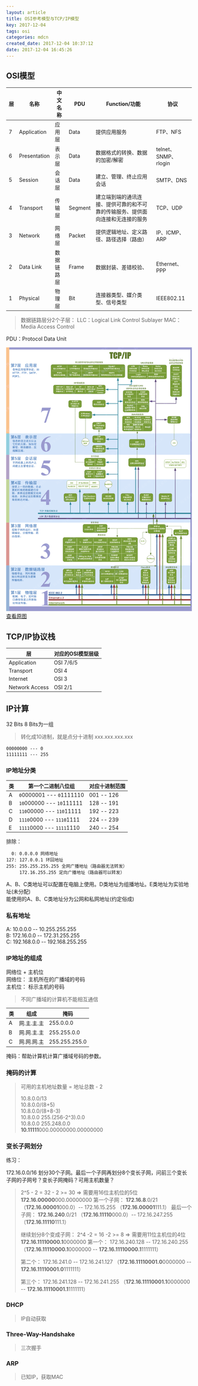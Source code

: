 ```yaml
---
layout: article
title: OSI参考模型与TCP/IP模型
key: 2017-12-04
tags: osi
categories: mdcn
created_date: 2017-12-04 10:37:12
date: 2017-12-04 16:45:26
---
```


## OSI模型

| 层    | 名称           | 中文名称  | PDU     | Function/功能                             | 协议                 |
| ---- | ------------ | ----- | ------- | --------------------------------------- | ------------------ |
| 7    | Application  | 应用层   | Data    | 提供应用服务                                  | FTP、NFS            |
| 6    | Presentation | 表示层   | Data    | 数据格式的转换、数据的加密/解密                        | telnet、SNMP、rlogin |
| 5    | Session      | 会话层   | Data    | 建立、管理、终止应用会话                            | SMTP、DNS           |
| 4    | Transport    | 传输层   | Segment | 建立端到端的通讯连接、提供可靠的和不可靠的传输服务、提供面向连接和无连接的服务 | TCP、UDP            |
| 3    | Network      | 网络层   | Packet  | 提供逻辑地址、定义路径、路径选择（路由）                    | IP、ICMP、ARP        |
| 2    | Data Link    | 数据链路层 | Frame   | 数据封装、差错校验、                              | Ethernet、PPP       |
| 1    | Physical     | 物理层   | Bit     | 连接器类型、媒介类型、信号类型                         | IEEE802.11         |

> 数据链路层分2个子层：
> LLC：Logical Link Control Sublayer
> MAC：Media Access Control

PDU：Protocol Data Unit

[![图解OSI模型](../assets/images/osi-network-model/osi.gif)](../assets/images/osi-network-model/osi.gif)  
[查看原图](../assets/images/osi-network-model/osi.gif)

## TCP/IP协议栈

| 层              | 对应的OSI模型层级 |
| -------------- | ---------- |
| Application    | OSI 7/6/5  |
| Transport      | OSI 4      |
| Internet       | OSI 3      |
| Network Access | OSI 2/1    |

## IP计算

32 Bits	8 Bits为一组 

> 转化成10进制，就是点分十进制 xxx.xxx.xxx.xxx

```
00000000 --- 0
11111111 --- 255
```

### IP地址分类

| 类    | 第一个二进制八位组                 | 对应十进制范围    |
| ---- | ------------------------- | ---------- |
| A    | `0`0000001 --- `0`1111110 | 001 -- 126 |
| B    | `10`000000 --- `10`111111 | 128 -- 191 |
| C    | `110`00000 --- `110`11111 | 192 -- 223 |
| D    | `1110`0000 --- `1110`1111 | 224 -- 239 |
| E    | `1111`0000 --- `1111`1110 | 240 -- 254 |

排除：

~~~
  0: 0.0.0.0 网络地址
127: 127.0.0.1 环回地址
255: 255.255.255.255 全网广播地址（路由器无法转发）
     172.16.255.255 定向广播地址（路由器可以转发）
~~~

A、B、C类地址可以配置在电脑上使用。D类地址为组播地址。E类地址为实验地址(未分配)  
能使用的A、B、C类地址分为公网和私网地址(约定俗成)

### 私有地址

A: 10.0.0.0 -- 10.255.255.255  
B: 172.16.0.0 -- 172.31.255.255  
C: 192.168.0.0 -- 192.168.255.255  

### IP地址的组成

网络位 + 主机位  
网络位： 主机所在的广播域的号码  
主机位： 标示主机的号码  

> 不同广播域的计算机不能相互通信

| 类    | 组成      | 掩码            |
| ---- | ------- | ------------- |
| A    | 网.主.主.主 | 255.0.0.0     |
| B    | 网.网.主.主 | 255.255.0.0   |
| C    | 网.网.网.主 | 255.255.255.0 |

掩码：帮助计算机计算广播域号码的参数。

### 掩码的计算

> 可用的主机地址数量 = 地址总数 - 2  
>
> 10.8.0.0/13  
> 10.8.0.0/(8+5)  
> 10.8.0.0/(8+8-3)  
> 10.8.0.0 255.(256-2^3).0.0  
> 10.8.0.0 255.248.0.0  
> **10.11111**000.00000000.00000000  

### 变长子网划分

练习：

172.16.0.0/16 划分30个子网。最后一个子网再划分8个变长子网，问前三个变长子网的子网号？变长子网掩码？可用主机数量？

> 2^5 - 2 = 32 - 2 >= 30  => 需要用16位主机位的5位
> **172.16.00000**000.00000000
> 第一个子网： **172.16.8**.0/21 （**172.16.00001**000.0）-- 172.16.15.255 （**172.16.00001**111.1）
> 最后一个子网： **172.16.240**.0/21 （**172.16.11110**000.0）-- 172.16.247.255 （**172.16.11110**111.1）
>
> 继续划分8个变成子网： 
> 2^4 -2 = 16 -2 >= 8 => 需要用11位主机位的4位 
> **172.16.11110000.1**0000000
> 第一个： 172.16.240.128 -- 172.16.240.255
>   （**172.16.11110000.1**0000000 -- **172.16.11110000.1**1111111）
>
> 第二个： 172.16.241.0 -- 172.16.241.127
>   （**172.16.11110001.0**0000000 -- **172.16.11110001.0**1111111）
>
> 第三个： 172.16.241.128 -- 172.16.241.255
>   （**172.16.11110001.1**0000000 -- **172.16.11110001.1**1111111）



### DHCP

> IP自动获取

### Three-Way-Handshake

> 三次握手

### ARP

> 已知IP，获取MAC
